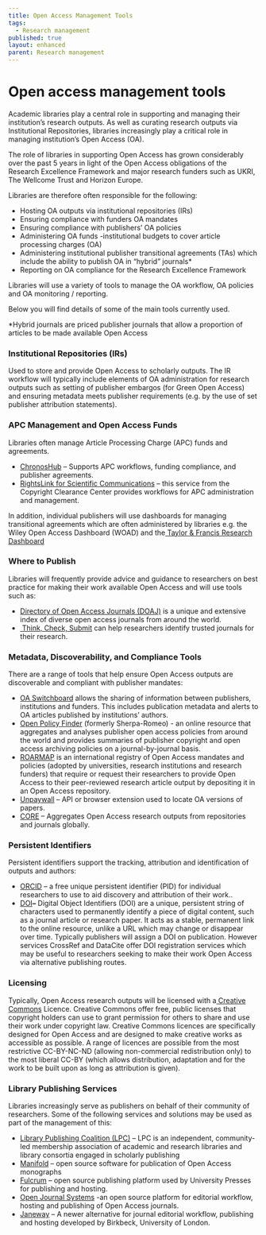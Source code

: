 ```yaml
---
title: Open Access Management Tools
tags:
  - Research management
published: true
layout: enhanced
parent: Research management
---
```

# Open access management tools

Academic libraries play a central role in supporting and
managing their institution’s research outputs. As well as curating research
outputs via Institutional Repositories, libraries increasingly play a critical
role in managing institution’s Open Access (OA). 

The role of libraries in supporting Open Access has grown considerably over the past 5 years in light of the Open Access obligations of the Research Excellence Framework and major research funders such as UKRI, The Wellcome Trust and Horizon Europe.

Libraries are therefore often responsible for the following:

* Hosting OA outputs via institutional repositories (IRs)
* Ensuring compliance with funders OA mandates
* Ensuring compliance with publishers’ OA policies
* Administering OA funds -institutional budgets to cover
  article processing charges (OA)
* Administering institutional publisher transitional
  agreements (TAs) which include the ability to publish OA in “hybrid” journals*
* Reporting on OA compliance for the Research Excellence
  Framework

Libraries will use a variety of tools to manage the OA workflow, OA policies and OA monitoring / reporting.

Below you will find details of some of the main tools currently used.

\*Hybrid journals are priced publisher journals that allow a proportion of articles to be made available Open Access

### Institutional Repositories (IRs)

Used to store and provide Open Access to scholarly outputs. The IR workflow will typically include elements of OA administration for research outputs such as setting of publisher embargos (for Green Open Access) and ensuring metadata meets publisher requirements (e.g. by the use of set publisher attribution statements).

### APC Management and Open Access Funds

Libraries often manage Article Processing Charge (APC) funds and agreements.

* [ChronosHub](https://chronoshub.io/about-us/about-us/) – Supports APC workflows, funding compliance, and publisher agreements.
* [RightsLink for Scientific Communications](https://www.copyright.com/solutions-rightslink-scientific-communications/) – this service from the Copyright Clearance Center provides workflows for APC administration and management.

In addition, individual publishers will use dashboards for managing transitional agreements which are often administered by libraries e.g. the Wiley Open Access Dashboard (WOAD) and the[ Taylor & Francis Research Dashboard](https://librarianresources.taylorandfrancis.com/open-research/choose-open-access/research-dashboard/)


### Where to Publish

Libraries will frequently provide advice and guidance to researchers on best practice for making their work available Open Access and will use tools such as:
[](https://doaj.org/)

* [Directory of Open Access Journals (DOAJ)](https://doaj.org/) is a unique and extensive index of diverse open access journals
   from around the world.
* [ Think, Check, Submit](https://thinkchecksubmit.org/) can help researchers identify trusted journals for their research.


### Metadata, Discoverability, and Compliance Tools

There are a range of tools that help ensure Open Access outputs are discoverable and compliant with publisher mandates:

* [OA Switchboard](https://www.oaswitchboard.org/about) allows the sharing of information between publishers, institutions and funders. This includes publication metadata and alerts to OA articles published by institutions’ authors.
* [Open Policy Finder](https://openpolicyfinder.jisc.ac.uk/) (formerly Sherpa-Romeo) - an online resource that aggregates and analyses publisher open access policies from around the world and provides summaries of publisher copyright and open access archiving policies on a journal-by-journal basis.
* [ROARMAP](https://roarmap.eprints.org/) is an international registry of Open Access mandates and policies (adopted by universities, research institutions and research funders) that require or request their researchers to provide Open Access to their peer-reviewed research article output by depositing it in an Open Access repository.
* [Unpaywall](https://unpaywall.org/) – API or browser extension used to locate OA versions of papers.
* [CORE](https://core.ac.uk/) – Aggregates Open Access research outputs from repositories and journals globally.


### Persistent Identifiers

Persistent identifiers support the tracking, attribution and identification of outputs and authors:

* [ORCID](https://orcid.org/) – a free unique persistent identifier (PID) for individual researchers to use to aid discovery and attribution of their work..
* [DOI](https://www.doi.org/)**–** Digital Object Identifiers (DOI) are a unique, persistent string of characters used to permanently identify a piece of digital content, such as a journal article or research paper. It acts as a stable, permanent link to the online resource, unlike a URL which may change or disappear over time. Typically publishers will assign a DOI on publication. However services CrossRef and DataCite offer DOI registration services which may be useful to researchers seeking to make their work Open Access via alternative publishing routes.


### Licensing

Typically, Open Access research outputs will be licensed with a[ Creative Commons](https://creativecommons.org/) Licence. Creative Commons offer free, public licenses that copyright holders can use to grant permission for others to share and use their work under copyright law. Creative Commons licences are specifically designed for Open Access and are designed to make creative works as accessible as possible. A range of licences are possible from the most restrictive CC-BY-NC-ND (allowing non-commercial redistribution only) to the most liberal CC-BY (which allows distribution, adaptation and for the work to be built upon as long as attribution is given).


### Library Publishing Services

Libraries increasingly serve as publishers on behalf of their community of researchers. Some of the following services and solutions may be used as part of the management of this:

* [Library Publishing Coalition (LPC)](https://librarypublishing.org/) – LPC is an independent, community-led membership association of academic and research libraries and library consortia engaged in scholarly publishing
* [Manifold](https://manifoldapp.org/) – open source software for publication of Open Access monographs
* [Fulcrum](https://www.fulcrum.org/partner-with-us/) – open source publishing platform used by University Presses for publishing and hosting.
* [Open Journal Systems](https://openjournalsystems.com/) -an open source platform for editorial workflow, hosting and publishing of Open Access journals.
* [Janeway](https://www.openlibhums.org/site/janeway/) – A newer alternative for journal editorial workflow, publishing and hosting developed by Birkbeck, University of London.
